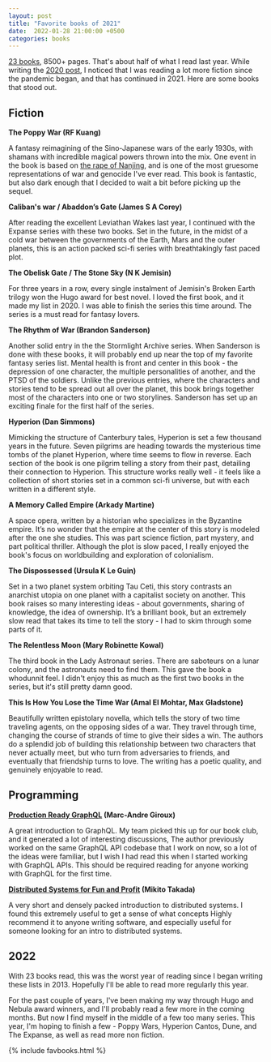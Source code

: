 ```yaml
---
layout: post
title: "Favorite books of 2021"
date:  2022-01-28 21:00:00 +0500
categories: books
---
```


[23 books](https://www.goodreads.com/user_challenges/27628650),
8500+ pages.
That's about half of what I read last year.
While writing the
[2020 post](/posts/books-2020/),
I noticed that I was reading a lot more fiction
since the pandemic began,
and that has continued in 2021.
Here are some books that stood out.

## Fiction

**The Poppy War (RF Kuang)**

A fantasy reimagining of
the Sino-Japanese wars of the early 1930s,
with shamans with incredible magical powers
thrown into the mix.
One event in the book is based on
[the rape of Nanjing](https://en.wikipedia.org/wiki/Nanjing_Massacre),
and is one of the most
gruesome representations of war and genocide
I've ever read.
This book is fantastic,
but also dark enough that
I decided to wait a bit
before picking up the sequel.

**Caliban's war / Abaddon’s Gate (James S A Corey)**

After reading the excellent Leviathan Wakes last year,
I continued with the Expanse series
with these two books.
Set in the future,
in the midst of a cold war
between the governments
of the Earth, Mars and the outer planets,
this is an action packed sci-fi series
with breathtakingly fast paced plot.

**The Obelisk Gate / The Stone Sky (N K Jemisin)**

For three years in a row,
every single instalment of
Jemisin's Broken Earth trilogy
won the Hugo award for best novel.
I loved the first book,
and it made my list in 2020.
I was able to finish the series this time around.
The series is a must read for fantasy lovers.

**The Rhythm of War (Brandon Sanderson)**

Another solid entry in the the Stormlight Archive series.
When Sanderson is done with these books,
it will probably end up near the top
of my favorite fantasy series list.
Mental health is front and center in this book -
the depression of one character,
the multiple personalities of another,
and the PTSD of the soldiers.
Unlike the previous entries,
where the characters and stories
tend to be spread out all over the planet,
this book brings together most of the characters
into one or two storylines.
Sanderson has set up an exciting finale
for the first half of the series.

**Hyperion (Dan Simmons)**

Mimicking the structure of Canterbury tales,
Hyperion is set a few thousand years in the future.
Seven pilgrims are heading towards
the mysterious time tombs of the planet Hyperion,
where time seems to flow in reverse.
Each section of the book is one pilgrim telling a story from their past,
detailing their connection to Hyperion.
This structure works really well -
it feels like a collection of short stories
set in a common sci-fi universe,
but with each written in a different style.

**A Memory Called Empire (Arkady Martine)**

A space opera,
written by a historian
who specializes in the Byzantine empire.
It’s no wonder that
the empire at the center of this story
is modeled after the one she studies.
This was part science fiction,
part mystery,
and part political thriller.
Although the plot is slow paced,
I really enjoyed the book's focus on worldbuilding
and exploration of colonialism.

**The Dispossessed (Ursula K Le Guin)**

Set in a two planet system orbiting Tau Ceti,
this story contrasts an anarchist utopia on one planet
with a capitalist society on another.
This book raises so many interesting ideas -
about governments,
sharing of knowledge,
the idea of ownership.
It’s a brilliant book,
but an extremely slow read
that takes its time to tell the story -
I had to skim through some parts of it.

**The Relentless Moon (Mary Robinette Kowal)**

The third book in the Lady Astronaut series.
There are saboteurs on a lunar colony,
and the astronauts need to find them.
This gave the book a whodunnit feel.
I didn't enjoy this as much as
the first two books in the series,
but it's still pretty damn good.

**This Is How You Lose the Time War (Amal El Mohtar, Max Gladstone)**

Beautifully written epistolary novella,
which tells the story of two time traveling agents,
on the opposing sides of a war.
They travel through time,
changing the course of strands of time
to give their sides a win.
The authors do a splendid job
of building this relationship between two characters
that never actually meet,
but who turn from adversaries to friends,
and eventually that friendship turns to love.
The writing has a poetic quality,
and genuinely enjoyable to read.

## Programming

**[Production Ready GraphQL](https://book.productionreadygraphql.com/) (Marc-Andre Giroux)**

A great introduction to GraphQL.
My team picked this up for our book club,
and it generated a lot of interesting discussions,
The author previously worked on the same GraphQL API codebase
that I work on now,
so a lot of the ideas were familiar,
but I wish I had read this
when I started working with GraphQL APIs.
This should be required reading for anyone
working with GraphQL for the first time.

**[Distributed Systems for Fun and Profit](http://book.mixu.net/distsys/) (Mikito Takada)**

A very short
and densely packed
introduction to distributed systems.
I found this extremely useful
to get a sense of what concepts
Highly recommend it to anyone writing software,
and especially useful for someone looking for
an intro to distributed systems.

## 2022

With 23 books read,
this was the worst year of reading
since I began writing these lists in 2013.
Hopefully I'll be able to read
more regularly this year.

For the past couple of years,
I've been making my way through
Hugo and Nebula award winners,
and I'll probably read a few more in the coming months.
But now I find myself in the middle of a few too many series.
This year, I'm hoping to finish a few -
Poppy Wars,
Hyperion Cantos,
Dune,
and The Expanse,
as well as read more non fiction.

{% include favbooks.html %}
